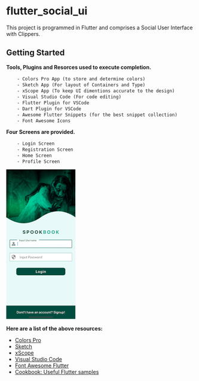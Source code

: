 # flutter_social_ui

This project is programmed in Flutter and comprises a Social User Interface with Clippers.

## Getting Started

**Tools, Plugins and Resorces used to execute completion.**
```
    - Colors Pro App (to store and determine colors)
    - Sketch App (For layout of Containers and Type)
    - xScope App (To keep UI dimentions accurate to the design)
    - Visual Studio Code (For code editing)
    - Flutter Plugin for VSCode
    - Dart Plugin for VSCode
    - Awesome Flutter Snippets (for the best snippet collection)
    - Font Awesome Icons
```

**Four Screens are provided.**
```
    - Login Screen
    - Registration Screen
    - Home Screen
    - Profile Screen
```

<img src="Screenshot1.png" height="400">

**Here are a list of the above resources:**

- [Colors Pro](https://colors.moapp.software)
- [Sketch](https://www.sketch.com)
- [xScope](https://xscopeapp.com)
- [Visual Studio Code](https://code.visualstudio.com)
- [Font Awesome Flutter](https://pub.dev/packages/font_awesome_flutter)
- [Cookbook: Useful Flutter samples](https://flutter.dev/docs/cookbook)

